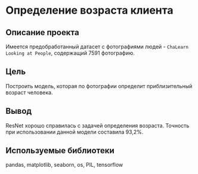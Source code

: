 # Определение возраста клиента

## Описание проекта

Имеется предобработанный датасет с фотографиями людей - `ChaLearn Looking at People`, содержащий 7591 фотографию. 

## Цель

Построить модель, которая по фотографии определит приблизительный возраст человека.

## Вывод

ResNet хорошо справилась с задачей определения возраста. Точность при использовании данной модели составила 93,2%.

## Используемые библиотеки
pandas, matplotlib, seaborn, os, PIL, tensorflow

